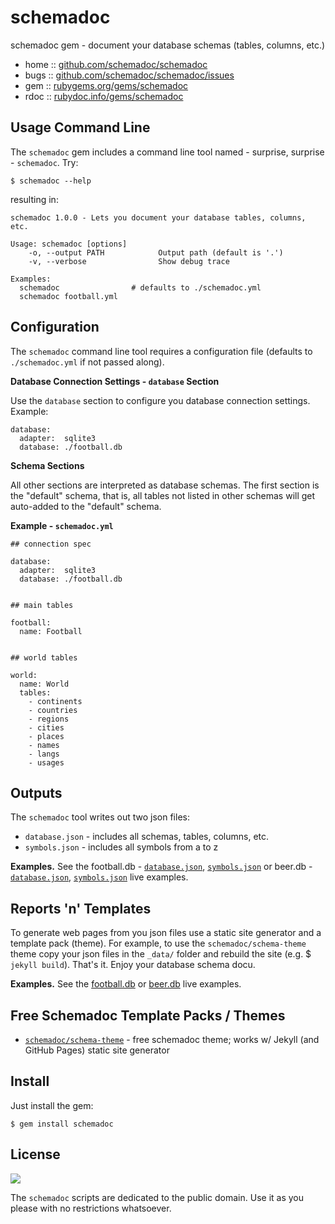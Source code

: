# schemadoc

schemadoc gem - document your database schemas (tables, columns, etc.)

* home  :: [github.com/schemadoc/schemadoc](https://github.com/schemadoc/schemadoc)
* bugs  :: [github.com/schemadoc/schemadoc/issues](https://github.com/schemadoc/schemadoc/issues)
* gem   :: [rubygems.org/gems/schemadoc](https://rubygems.org/gems/schemadoc)
* rdoc  :: [rubydoc.info/gems/schemadoc](http://rubydoc.info/gems/schemadoc)



## Usage Command Line

The `schemadoc` gem includes a command line tool
named - surprise, surprise - `schemadoc`. Try:

```
$ schemadoc --help
```

resulting in:

```
schemadoc 1.0.0 - Lets you document your database tables, columns, etc.

Usage: schemadoc [options]
    -o, --output PATH            Output path (default is '.')
    -v, --verbose                Show debug trace

Examples:
  schemadoc                # defaults to ./schemadoc.yml
  schemadoc football.yml
```


## Configuration

The `schemadoc` command line tool
requires a configuration file (defaults to `./schemadoc.yml` if not
passed along).

**Database Connection Settings - `database` Section**

Use the `database` section to configure you database connection settings.
Example:

```
database:
  adapter:  sqlite3
  database: ./football.db
```

**Schema Sections**

All other sections are interpreted as database schemas.
The first section is the "default" schema,
that is, all tables not listed in other schemas will get auto-added
to the "default" schema.


**Example - `schemadoc.yml`**

```
## connection spec

database:
  adapter:  sqlite3
  database: ./football.db


## main tables

football:
  name: Football


## world tables

world:
  name: World
  tables:
    - continents
    - countries
    - regions
    - cities
    - places
    - names
    - langs
    - usages
```


## Outputs

The `schemadoc` tool writes out two json files:

- `database.json`  - includes all schemas, tables, columns, etc.
- `symbols.json`   - includes all symbols from a to z


**Examples.**
See the football.db -
[`database.json`](https://github.com/openfootball/schema/blob/gh-pages/_data/database.json),
[`symbols.json`](https://github.com/openfootball/schema/blob/gh-pages/_data/symbols.json)
or beer.db -
[`database.json`](https://github.com/openbeer/schema/blob/gh-pages/_data/database.json),
[`symbols.json`](https://github.com/openbeer/schema/blob/gh-pages/_data/symbols.json)
live examples.


## Reports 'n' Templates

To generate web pages from you json files use a static site generator and
a template pack (theme). For example, to use the `schemadoc/schema-theme` theme
copy your json files in the `_data/` folder and rebuild the site (e.g. $ `jekyll build`).
That's it. Enjoy your database schema docu.

**Examples.**
See the [football.db](http://openfootball.github.io/schema/)
or [beer.db](http://openbeer.github.io/schema/) live examples.


## Free Schemadoc Template Packs / Themes

- [`schemadoc/schema-theme`](https://github.com/schemadoc/schema-theme) - free schemadoc theme; works w/ Jekyll (and GitHub Pages) static site generator


## Install

Just install the gem:

```
$ gem install schemadoc
```


## License

![](https://publicdomainworks.github.io/buttons/zero88x31.png)

The `schemadoc` scripts are dedicated to the public domain.
Use it as you please with no restrictions whatsoever.
